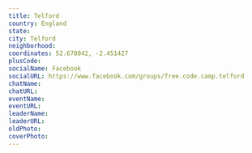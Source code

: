 ```yaml
---
title: Telford
country: England
state: 
city: Telford
neighborhood: 
coordinates: 52.678042, -2.451427
plusCode:
socialName: Facebook
socialURL: https://www.facebook.com/groups/free.code.camp.telford
chatName:
chatURL:
eventName:
eventURL:
leaderName:
leaderURL:
oldPhoto: 
coverPhoto:
---
```

